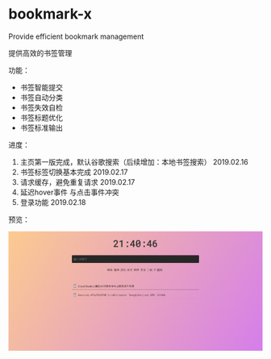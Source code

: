 # bookmark-x

Provide efficient bookmark management

提供高效的书签管理

功能：

* 书签智能提交
* 书签自动分类
* 书签失效自检
* 书签标题优化
* 书签标准输出

进度：

1. 主页第一版完成，默认谷歌搜索（后续增加：本地书签搜索） 2019.02.16
2. 书签标签切换基本完成 2019.02.17
3. 请求缓存，避免重复请求 2019.02.17
4. 延迟hover事件 与点击事件冲突
5. 登录功能 2019.02.18

预览：

![](20190216214101.png)
